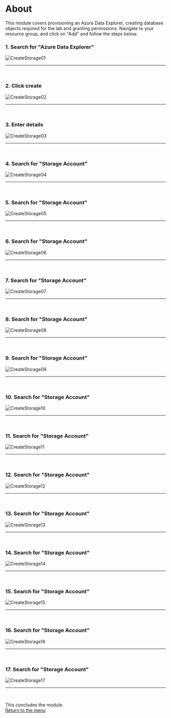 

# About

This module covers provisioning an Azure Data Explorer, creating database objects required for the lab and granting permissions.  Navigate to your resource group, and click on "Add" and follow the steps below.<br>

### 1. Search for "Azure Data Explorer"
![CreateStorage01](images/05-adx-01.png)
<br>
<hr>
<br>

### 2. Click create
![CreateStorage02](images/05-adx-02.png)
<br>
<hr>
<br>

### 3. Enter details
![CreateStorage03](images/05-adx-03a.png)
<br>
<hr>
<br>

### 4. Search for "Storage Account"
![CreateStorage04](images/05-adx-04.png)
<br>
<hr>
<br>

### 5. Search for "Storage Account"
![CreateStorage05](images/05-adx-05.png)
<br>
<hr>
<br>

### 6. Search for "Storage Account"
![CreateStorage06](images/05-adx-06.png)
<br>
<hr>
<br>

### 7. Search for "Storage Account"
![CreateStorage07](images/05-adx-07.png)
<br>
<hr>
<br>

### 8. Search for "Storage Account"
![CreateStorage08](images/05-adx-08.png)
<br>
<hr>
<br>

### 9. Search for "Storage Account"
![CreateStorage09](images/05-adx-09.png)
<br>
<hr>
<br>

### 10. Search for "Storage Account"
![CreateStorage10](images/05-adx-10.png)
<br>
<hr>
<br>

### 11. Search for "Storage Account"
![CreateStorage11](images/05-adx-11.png)
<br>
<hr>
<br>


### 12. Search for "Storage Account"
![CreateStorage12](images/05-adx-12.png)
<br>
<hr>
<br>


### 13. Search for "Storage Account"
![CreateStorage13](images/05-adx-13.png)
<br>
<hr>
<br>


### 14. Search for "Storage Account"
![CreateStorage14](images/05-adx-15.png)
<br>
<hr>
<br>


### 15. Search for "Storage Account"
![CreateStorage15](images/05-adx-15.png)
<br>
<hr>
<br>


### 16. Search for "Storage Account"
![CreateStorage16](images/05-adx-16.png)
<br>
<hr>
<br>


### 17. Search for "Storage Account"
![CreateStorage17](images/05-adx-17.png)
<br>
<hr>
<br>



This concludes the module.<br>
[Return to the menu](https://github.com/anagha-microsoft/adx-kafkaConnect-hol/tree/master/hdi-standalone-nonesp#lets-get-started)
